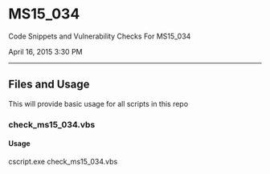 # MS15_034
Code Snippets and Vulnerability Checks For MS15_034

April 16, 2015 3:30 PM
***

## Files and Usage
This will provide basic usage for all scripts in this repo

### check_ms15_034.vbs
#### Usage
   cscript.exe check_ms15_034.vbs <ip or hostname>
